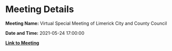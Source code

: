 # Meeting Details

**Meeting Name:** Virtual Special Meeting of Limerick City and County Council

**Date and Time:** 2021-05-24 17:00:00

**[Link to Meeting](https://www.limerick.ie/council/whats-on/special-meeting-limerick-city-and-county-council-43)**
